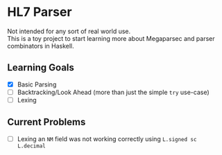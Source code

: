 # HL7 Parser

Not intended for any sort of real world use.  
This is a toy project to start learning more about Megaparsec and parser combinators in Haskell.

## Learning Goals  

- [x] Basic Parsing 
- [ ] Backtracking/Look Ahead (more than just the simple `try` use-case)
- [ ] Lexing 

## Current Problems

- [ ] Lexing an `NM` field was not working correctly using `L.signed sc L.decimal`
